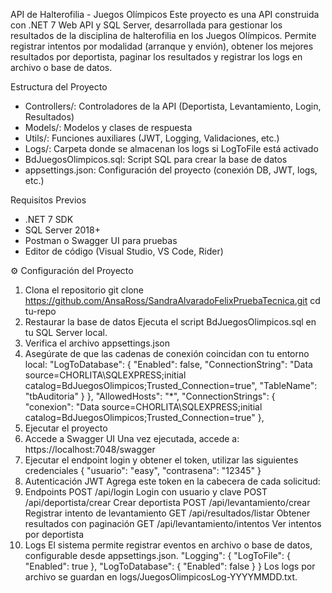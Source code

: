API de Halterofilia - Juegos Olímpicos
Este proyecto es una API construida con .NET 7 Web API y SQL Server, desarrollada para gestionar los resultados de la disciplina de halterofilia en los Juegos Olímpicos.
Permite registrar intentos por modalidad (arranque y envión), obtener los mejores resultados por deportista, paginar los resultados y registrar los logs en archivo o base de datos.

Estructura del Proyecto
- Controllers/: Controladores de la API (Deportista, Levantamiento, Login, Resultados)
- Models/: Modelos y clases de respuesta
- Utils/: Funciones auxiliares (JWT, Logging, Validaciones, etc.)
- Logs/: Carpeta donde se almacenan los logs si LogToFile está activado
- BdJuegosOlimpicos.sql: Script SQL para crear la base de datos
- appsettings.json: Configuración del proyecto (conexión DB, JWT, logs, etc.)

Requisitos Previos
- .NET 7 SDK
- SQL Server 2018+
- Postman o Swagger UI para pruebas
- Editor de código (Visual Studio, VS Code, Rider)

⚙️ Configuración del Proyecto
1. Clona el repositorio
   git clone https://github.com/AnsaRoss/SandraAlvaradoFelixPruebaTecnica.git
   cd tu-repo
2. Restaurar la base de datos
   Ejecuta el script BdJuegosOlimpicos.sql en tu SQL Server local.
3. Verifica el archivo appsettings.json
4. Asegúrate de que las cadenas de conexión coincidan con tu entorno local:
   "LogToDatabase": {
      "Enabled": false,
      "ConnectionString": "Data source=CHORLITA\\SQLEXPRESS;initial catalog=BdJuegosOlimpicos;Trusted_Connection=true",
      "TableName": "tbAuditoria"
    }
  },
  "AllowedHosts": "*",
  "ConnectionStrings": {
    "conexion": "Data source=CHORLITA\\SQLEXPRESS;initial catalog=BdJuegosOlimpicos;Trusted_Connection=true"
  },
5. Ejecutar el proyecto
6. Accede a Swagger UI
   Una vez ejecutada, accede a: https://localhost:7048/swagger
7. Ejecutar el endpoint login y obtener el token, utilizar las siguientes credenciales
   {
      "usuario": "easy",
      "contrasena": "12345"
    }
9. Autenticación JWT
   Agrega este token en la cabecera de cada solicitud:
10. Endpoints
   POST	/api/login	Login con usuario y clave
   POST	/api/deportista/crear	Crear deportista
   POST	/api/levantamiento/crear	Registrar intento de levantamiento
   GET	/api/resultados/listar	Obtener resultados con paginación
   GET	/api/levantamiento/intentos	Ver intentos por deportista
11. Logs
    El sistema permite registrar eventos en archivo o base de datos, configurable desde appsettings.json.
    "Logging": {
      "LogToFile": { "Enabled": true },
      "LogToDatabase": { "Enabled": false }
    }
    Los logs por archivo se guardan en logs/JuegosOlimpicosLog-YYYYMMDD.txt.
